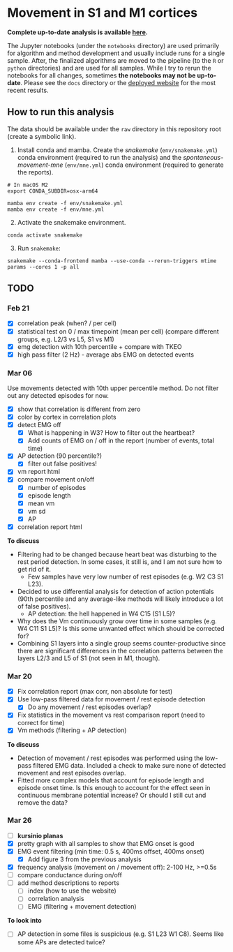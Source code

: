 # Movement in S1 and M1 cortices

**Complete up-to-date analysis is available [here](https://kerseviciute.github.io/movement-s1-m1/).**

The Jupyter notebooks (under the `notebooks` directory) are used primarily for algorithm and method
development and usually include runs for a single sample. After, the finalized algorithms
are moved to the pipeline (to the `R` or `python` directories) and are used for all samples.
While I try to rerun the notebooks for all changes, sometimes **the notebooks may not be up-to-date**.
Please see the `docs` directory or the [deployed website](https://kerseviciute.github.io/movement-s1-m1/)
for the most recent results.

## How to run this analysis

The data should be available under the `raw` directory in this repository root (create a symbolic link).

1. Install conda and mamba. Create the _snakemake_ (`env/snakemake.yml`) conda environment
   (required to run the analysis) and the _spontaneous-movement-mne_ (`env/mne.yml`) conda environment
   (required to generate the reports).

```shell
# In macOS M2
export CONDA_SUBDIR=osx-arm64
```

```shell
mamba env create -f env/snakemake.yml
mamba env create -f env/mne.yml
```

2. Activate the snakemake environment.

```shell
conda activate snakemake
```

3. Run ``snakemake``:

```shell
snakemake --conda-frontend mamba --use-conda --rerun-triggers mtime params --cores 1 -p all
```

## TODO

### Feb 21

- [x] correlation peak (when? / per cell)
- [x] statistical test on 0 / max timepoint (mean per cell) (compare different groups, e.g. L2/3 vs L5, S1 vs M1)
- [x] emg detection with 10th percentile + compare with TKEO
- [x] high pass filter (2 Hz) - average abs EMG on detected events

### Mar 06

Use movements detected with 10th upper percentile method. Do not filter out any
detected episodes for now.

- [x] show that correlation is different from zero
- [x] color by cortex in correlation plots
- [x] detect EMG off
  - [x] What is happening in W3? How to filter out the heartbeat?
  - [x] Add counts of EMG on / off in the report (number of events, total time)
- [x] AP detection (90 percentile?)
  - [x] filter out false positives!
- [x] vm report html
- [x] compare movement on/off
  - [x] number of episodes
  - [x] episode length
  - [x] mean vm
  - [x] vm sd
  - [x] AP
- [x] correlation report html

**To discuss**
- Filtering had to be changed because heart beat was disturbing to the rest period detection. In some cases, it
  still is, and I am not sure how to get rid of it.
  - Few samples have very low number of rest episodes (e.g. W2 C3 S1 L23).
- Decided to use differential analysis for detection of action potentials (90th percentile and any average-like
  methods will likely introduce a lot of false positives).
  - AP detection: the hell happened in W4 C15 (S1 L5)?
- Why does the Vm continuously grow over time in some samples (e.g. W4 C11 S1 L5)? Is this some unwanted effect
  which should be corrected for?
- Combining S1 layers into a single group seems counter-productive since there are significant differences in the
  correlation patterns between the layers L2/3 and L5 of S1 (not seen in M1, though).

### Mar 20

- [x] Fix correlation report (max corr, non absolute for test)
- [x] Use low-pass filtered data for movement / rest episode detection
  - [x] Do any movement / rest episodes overlap?
- [x] Fix statistics in the movement vs rest comparison report (need to correct for time)
- [x] Vm methods (filtering + AP detection)

**To discuss**
- Detection of movement / rest episodes was performed using the low-pass filtered EMG data. Included
  a check to make sure none of detected movement and rest episodes overlap.
- Fitted more complex models that account for episode length and episode onset time.
  Is this enough to account for the effect seen in continuous membrane potential increase?
  Or should I still cut and remove the data?

### Mar 26

- [ ] **kursinio planas**
- [x] pretty graph with all samples to show that EMG onset is good
- [x] EMG event filtering (min time: 0.5 s, 400ms offset, 400ms onset)
  - [x] Add figure 3 from the previous analysis
- [x] frequency analysis (movement on / movement off): 2-100 Hz, >=0.5s
- [ ] compare conductance during on/off
- [ ] add method descriptions to reports
  - [ ] index (how to use the website)
  - [ ] correlation analysis
  - [ ] EMG (filtering + movement detection)

**To look into**

- [ ] AP detection in some files is suspicious (e.g. S1 L23 W1 C8). Seems like some APs are detected twice?
